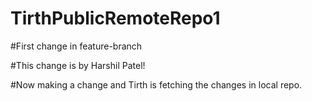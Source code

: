 # TirthPublicRemoteRepo1

#First change in feature-branch

#This change is by Harshil Patel! 

#Now making a change and Tirth is fetching the changes in local repo.

